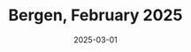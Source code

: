 ---
description: A collection of my fifteen favourite photos from Bergen in February 2025
featured_image: 250206.jpg
menus: "main"
sort_by: Name # Exif.Date
#sort_order: asc
title: Bergen, February 2025
date: 2025-03-01
keywords: [Bergen, February, Winter, "2025"]
#type: gallery
weight: 5
resources:
  - src: 250201.jpg
    title: Anchor outside "Statsraaden"
  - src: 250202.jpg
    title: Bar street for chilling - not partying
  - src: 250203.jpg
    title: Yes, it is cold and this girl knows it!
  - src: 250204.jpg
    title: Old fishing boat made into leisure boat
  - src: 250205.jpg
    title: Toddler on walkies
  - src: 250206.jpg
    title: Light rail in center of town
  - src: 250207.jpg
    title: High noon - winter edition
  - src: 250208.jpg
    title: Kid balancing act
  - src: 250209.jpg
    title: Night time strolling
  - src: 250210.jpg
    title: Teens at light rail stop
  - src: 250211.jpg
    title: Woman walking in front of old Cathedral
  - src: 250212.jpg
    title: Sunset view out the harbour
  - src: 250213.jpg
    title: Big balls
  - src: 250214.jpg
    title: Light rail driver enjoying his work
  - src: 250215.jpg
    title: Statue by the harbour
params:
  theme: dark
---